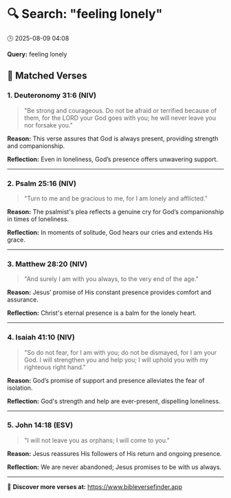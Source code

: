 # 🔍 Search: "feeling lonely"
🕒 2025-08-09 04:08

**Query:** feeling lonely

## 📖 Matched Verses

### 1. Deuteronomy 31:6 (NIV)
> "Be strong and courageous. Do not be afraid or terrified because of them, for the LORD your God goes with you; he will never leave you nor forsake you."

**Reason:** This verse assures that God is always present, providing strength and companionship.

**Reflection:** Even in loneliness, God’s presence offers unwavering support.

---

### 2. Psalm 25:16 (NIV)
> "Turn to me and be gracious to me, for I am lonely and afflicted."

**Reason:** The psalmist's plea reflects a genuine cry for God’s companionship in times of loneliness.

**Reflection:** In moments of solitude, God hears our cries and extends His grace.

---

### 3. Matthew 28:20 (NIV)
> "And surely I am with you always, to the very end of the age."

**Reason:** Jesus’ promise of His constant presence provides comfort and assurance.

**Reflection:** Christ's eternal presence is a balm for the lonely heart.

---

### 4. Isaiah 41:10 (NIV)
> "So do not fear, for I am with you; do not be dismayed, for I am your God. I will strengthen you and help you; I will uphold you with my righteous right hand."

**Reason:** God’s promise of support and presence alleviates the fear of isolation.

**Reflection:** God's strength and help are ever-present, dispelling loneliness.

---

### 5. John 14:18 (ESV)
> "I will not leave you as orphans; I will come to you."

**Reason:** Jesus reassures His followers of His return and ongoing presence.

**Reflection:** We are never abandoned; Jesus promises to be with us always.

---

🔗 **Discover more verses at:** https://www.bibleversefinder.app
